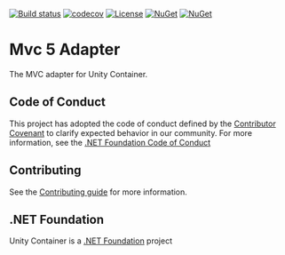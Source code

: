 [![Build status](https://ci.appveyor.com/api/projects/status/ed670lsbm4sx95f0/branch/master?svg=true)](https://ci.appveyor.com/project/IoC-Unity/aspnet-mvc/branch/master)
[![codecov](https://codecov.io/gh/unitycontainer/aspnet-mvc/branch/master/graph/badge.svg)](https://codecov.io/gh/unitycontainer/aspnet-mvc)
[![License](https://img.shields.io/badge/license-apache%202.0-60C060.svg)](https://github.com/unitycontainer/aspnet-mvc/blob/master/LICENSE)
[![NuGet](https://img.shields.io/nuget/dt/Unity.Mvc.svg)](https://www.nuget.org/packages/Unity.Mvc)
[![NuGet](https://img.shields.io/nuget/v/Unity.Mvc.svg)](https://www.nuget.org/packages/Unity.Mvc)

# Mvc 5 Adapter

The MVC adapter for Unity Container.

## Code of Conduct

This project has adopted the code of conduct defined by the [Contributor Covenant](https://www.contributor-covenant.org/) to clarify expected behavior in our community. For more information, see the [.NET Foundation Code of Conduct](https://www.dotnetfoundation.org/code-of-conduct)

## Contributing

See the [Contributing guide](https://github.com/unitycontainer/unity/blob/master/CONTRIBUTING.md) for more information.

## .NET Foundation

Unity Container is a [.NET Foundation](https://dotnetfoundation.org/projects/unitycontainer) project
